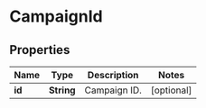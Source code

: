 

# CampaignId


## Properties

Name | Type | Description | Notes
------------ | ------------- | ------------- | -------------
**id** | **String** | Campaign ID. |  [optional]



